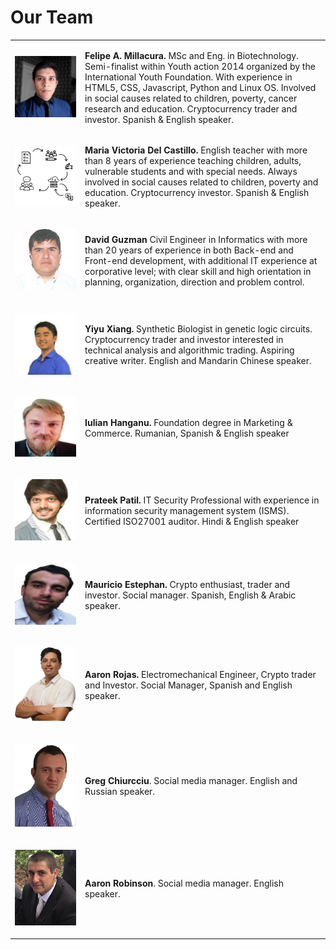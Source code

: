 # Our Team

<table>
  <thead>   
  </thead>
  <tbody>
    <tr>
      <td style="text-align:left"> 
        <p>
          <img src="../.gitbook/assets/image (24).png" alt/>
        </p>
      </td>
      <td style="text-align:left">
        <p><b>Felipe A. Millacura.</b> MSc and Eng. in Biotechnology. Semi-finalist
          within Youth action 2014 organized by the International Youth Foundation.
          With experience in HTML5, CSS, Javascript, Python and Linux OS. Involved
          in social causes related to children, poverty, cancer research and education.
      Cryptocurrency trader and investor. Spanish & English speaker.</p>
      </td>
    </tr>
    <tr>
      <td style="text-align:left">
        <p>
          <img src="../.gitbook/assets/image (1).png" alt/>
        </p>
      </td>
      <td style="text-align:left"><b>Maria Victoria Del Castillo.</b> English teacher with more than 8 years
        of experience teaching children, adults, vulnerable students and with special
        needs. Always involved in social causes related to children, poverty and
        education. Cryptocurrency investor. Spanish & English speaker.</td>
    </tr>
    <tr>
      <td style="text-align:left">
        <p>
          <img src="../.gitbook/assets/image (13).png" alt/>
        </p>
      </td>
      <td style="text-align:left"><b>David Guzman </b>Civil Engineer in Informatics with more than 20 years
        of experience in both Back-end and Front-end development, with additional
        IT experience at corporative level; with clear skill and high orientation
        in planning, organization, direction and problem control.</td>
    </tr>
  <!--    <tr>
      <td style="text-align:left">
        <img src="../.gitbook/assets/image (5).png" alt/>
      </td>
      <td style="text-align:left"><b>Juan Cuevas.</b> Informatics Engineer & Software developer with vast
        experience in Talend, Datastage, Laravel, C+, Python, Javascript among
        others. Involved in social causes related to children, poverty and education.
        Cryptocurrency investor. Spanish speaker.</td>
    </tr>-->
    <tr> 
      <td style="text-align:left">
        <p>
        <img src="../.gitbook/assets/image (23).png" alt/>
        </p>
      </td>
      <td style="text-align:left"><b>Yiyu Xiang.</b> Synthetic Biologist in genetic logic circuits. Cryptocurrency
        trader and investor interested in technical analysis and algorithmic trading.
        Aspiring creative writer. English and Mandarin Chinese speaker.</td>
    </tr>
   <!-- <tr>
      <td style="text-align:left">
        <img src="../.gitbook/assets/image (16).png" alt/>
      </td>
      <td style="text-align:left"><b>Prabu Sivasubramaniam.</b> Graduate in Bioengineering with focus on
        systems approach to biology. Experience in developing software for financial
        institutes as well as the science community. Speciality in high performance
        computing. Currently, pursuing interests in biotech and synthetic biology.
        English speaker.</td>
    </tr>-->
    <tr> 
      <td style="text-align:left">
        <p>
          <img src="../.gitbook/assets/image (17).png" alt/>
        </p>
      </td>
      <td style="text-align:left"><b>Iulian Hanganu.</b> Foundation degree in Marketing & Commerce. Rumanian,
        Spanish & English speaker</td>
    </tr>
    <tr>
      <td style="text-align:left">
        <p>
          <img src="../.gitbook/assets/image.png" alt/>
        </p>
      </td>
      <td style="text-align:left"><b>Prateek Patil.</b> IT Security Professional with experience in information
        security management system (ISMS). Certified ISO27001 auditor. Hindi &
        English speaker</td>
    </tr>
    <tr>
      <td style="text-align:left">
        <p>
          <img src="../.gitbook/assets/image (4).png" alt/>
        </p>
      </td>
      <td style="text-align:left"><b>Mauricio Estephan.</b> Crypto enthusiast, trader and investor. Social
        manager. Spanish, English & Arabic speaker.</td>
    </tr>
    <tr>
      <td style="text-align:left">
        <p>
          <img src="../.gitbook/assets/image (19).png" alt/>
        </p>
      </td>
      <td style="text-align:left"><b>Aaron Rojas. </b>Electromechanical Engineer, Crypto trader and
        Investor. Social Manager, Spanish and English speaker.</td>
    </tr>
    <tr>
      <td style="text-align:left">
        <p>
          <img src="../.gitbook/assets/image (2).png" alt/>
        </p>
      </td>
      <td style="text-align:left"><b>Greg Chiurcciu</b>. Social media manager. English and Russian speaker.</td>
    </tr>
    <tr>
      <td style="text-align:left">
        <p>
          <img src="../.gitbook/assets/image (25).jpg" alt/>
        </p>
      </td>
      <td style="text-align:left"><b>Aaron Robinson</b>. Social media manager. English speaker.</td>
    </tr>
  </tbody>
</table>
